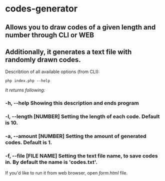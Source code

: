 # codes-generator
## Allows you to draw codes of a given length and number through CLI or WEB
## Additionally, it generates a text file with randomly drawn codes.
Describtion of all available options (from CLI):
```
php index.php --help
```
*It returns following:*
### -h, --help      Showing this description and ends program
### -l, --length [NUMBER]   Setting the length of each code. Default is 10.
### -a, --amount [NUMBER]   Setting the amount of generated codes. Default is 1.
### -f, --file [FILE NAME]  Setting the text file name, to save codes in. By default the name is 'codes.txt'.

If you'd like to run it from web browser, open *form.html* file.
